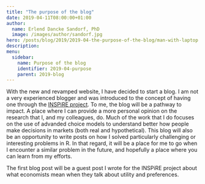 ```yaml
---
title: "The purpose of the blog"
date: 2019-04-11T08:00:00+01:00
author:
  name: Erlend Dancke Sandorf, PhD
  image: /images/author/sandorf.jpg
hero: /posts/blog/2019/2019-04-the-purpose-of-the-blog/man-with-laptop.jpg
description: 
menu:
  sidebar:
    name: Purpose of the blog
    identifier: 2019-04-purpose
    parent: 2019-blog
---
```



With the new and revamped website, I have decided to start a blog. I am not a very experienced blogger and was introduced to the concept of having one through the [INSPiRE project](https://inspire-project.info). To me, the blog will be a pathway to impact. A place where I can provide a more personal opinion on the research that I, and my colleagues, do. Much of the work that I do focuses on the use of advanded choice models to understand better how people make decisions in markets (both real and hypothetical). This blog will also be an opportunity to write posts on how I solved particularly challenging or interesting problems in R. In that regard, it will be a place for me to go when I encounter a similar problem in the future, and hopefully a place where you can learn from my efforts.

The first blog post will be a guest post I wrote for the INSPiRE project about what economists mean when they talk about utility and preferences.
